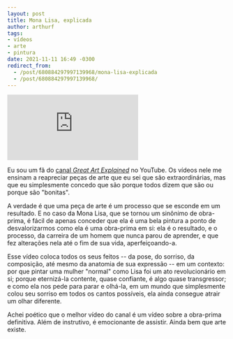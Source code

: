 ```yaml
---
layout: post
title: Mona Lisa, explicada
author: arthurf
tags:
- vídeos
- arte
- pintura
date: 2021-11-11 16:49 -0300
redirect_from:
  - /post/680884297997139968/mona-lisa-explicada
  - /post/680884297997139968/
---
```

<iframe class="full-width" src="https://www.youtube-nocookie.com/embed/ElWG0_kjy_Y" title="Reprodutor de vídeo do YouTube" frameborder="0" allow="accelerometer; autoplay; clipboard-write; encrypted-media; gyroscope; picture-in-picture" allowfullscreen></iframe>

Eu sou um fã do [canal *Great Art Explained*](https://www.youtube.com/channel/UCePDFpCr78_qmVtpoB1Axaw) no YouTube. Os vídeos nele me ensinam a reapreciar peças de arte que eu sei que são extraordinárias, mas que eu simplesmente concedo que são porque todos dizem que são ou porque são "bonitas".

A verdade é que uma peça de arte é um processo que se esconde em um resultado. E no caso da Mona Lisa, que se tornou um sinônimo de obra-prima, é fácil de apenas conceder que ela é uma bela pintura a ponto de desvalorizarmos como ela é uma obra-prima em si: ela é o resultado, e o processo, da carreira de um homem que nunca parou de aprender, e que fez alterações nela até o fim de sua vida, aperfeiçoando-a.

Esse vídeo coloca todos os seus feitos -- da pose, do sorriso, da composição, até mesmo da anatomia de sua expressão -- em um contexto: por que pintar uma mulher "normal" como Lisa foi um ato revolucionário em si; porque eternizá-la contente, quase confiante, é algo quase transgressor; e como ela nos pede para parar e olhá-la, em um mundo que simplesmente colou seu sorriso em todos os cantos possíveis, ela ainda consegue atrair um olhar diferente.

Achei poético que o melhor vídeo do canal é um vídeo sobre a obra-prima definitiva. Além de instrutivo, é emocionante de assistir. Ainda bem que arte existe.
